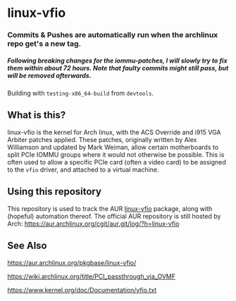 # linux-vfio

### Commits & Pushes are automatically run when the archlinux repo get's a new tag.

##### Following breaking changes for the iommu-patches, I will *slowly* try to fix them within about 72 hours. Note that faulty commits might still pass, but will be removed afterwards.

Building with `testing-x86_64-build` from `devtools`.

## What is this?

linux-vfio is the kernel for Arch linux, with the ACS Override and i915 VGA Arbiter patches applied. These patches, originally written by Alex Williamson and updated by Mark Weiman, allow certain motherboards to split PCIe IOMMU groups where it would not otherwise be possible. This is often used to allow a specific PCIe card (often a video card) to be assigned to the `vfio` driver, and attached to a virtual machine.

## Using this repository

This repository is used to track the AUR [linux-vfio](https://aur.archlinux.org/pkgbase/linux-vfio/) package, along with (hopeful) automation thereof. The official AUR repository is still hosted by Arch: https://aur.archlinux.org/cgit/aur.git/log/?h=linux-vfio

## See Also

https://aur.archlinux.org/pkgbase/linux-vfio/

https://wiki.archlinux.org/title/PCI_passthrough_via_OVMF

https://www.kernel.org/doc/Documentation/vfio.txt
